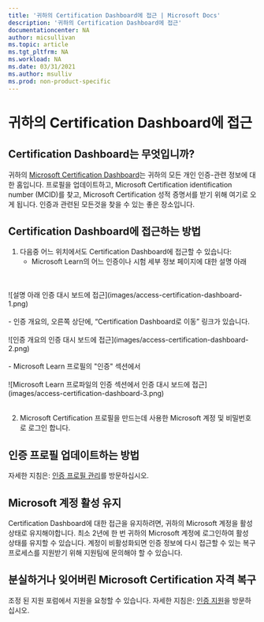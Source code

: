 ```yaml
---
title: '귀하의 Certification Dashboard에 접근 | Microsoft Docs'
description: '귀하의 Certification Dashboard에 접근' 
documentationcenter: NA 
author: micsullivan
ms.topic: article
ms.tgt_pltfrm: NA
ms.workload: NA
ms.date: 03/31/2021
ms.author: msulliv
ms.prod: non-product-specific
---
```

# 귀하의 Certification Dashboard에 접근

## Certification Dashboard는 무엇입니까?

귀하의 [Microsoft Certification Dashboard](https://aka.ms/certdashboard)는 귀하의 모든 개인 인증-관련 정보에 대한 홈입니다. 프로필을 업데이트하고, Microsoft Certification identification number (MCID)를 찾고, Microsoft Certification 성적 증명서를 받기 위해 여기로 오게 됩니다. 인증과 관련된 모든것을 찾을 수 있는 좋은 장소입니다.  

## Certification Dashboard에 접근하는 방법

1. 다음중 어느 위치에서도 Certification Dashboard에 접근할 수 있습니다:
    - Microsoft Learn의 어느 인증이나 시험 세부 정보 페이지에 대한 설명 아래
<br/>
<br/>
![설명 아래 인증 대시 보드에 접근](images/access-certification-dashboard-1.png)
<br/>
<br/>
    - 인증 개요의, 오른쪽 상단에, “Certification Dashboard로 이동” 링크가 있습니다. 
<br/>
<br/>
![인증 개요의 인증 대시 보드에 접근](images/access-certification-dashboard-2.png)
<br/>
<br/>
    - Microsoft Learn 프로필의 "인증" 섹션에서
<br/>
<br/>
![Microsoft Learn 프로파일의 인증 섹션에서 인증 대시 보드에 접근](images/access-certification-dashboard-3.png)
<br/>
<br/>

2. Microsoft Certification 프로필을 만드는데 사용한 Microsoft 계정 및 비밀번호로 로그인 합니다. 

## 인증 프로필 업데이트하는 방법 

자세한 지침은: [인증 프로필 관리](/learn/certifications/manage-certification-profile)를 방문하십시오.

## Microsoft 계정 활성 유지

Certification Dashboard에 대한 접근을 유지하려면, 귀하의 Microsoft 계정을 활성 상태로 유지해야합니다. 최소 2년에 한 번 귀하의 Microsoft 계정에 로그인하여 활성 상태를 유지할 수 있습니다. 계정이 비활성화되면 인증 정보에 다시 접근할 수 있는 복구 프로세스를 지원받기 위해 지원팀에 문의해야 할 수 있습니다.  

## 분실하거나 잊어버린 Microsoft Certification 자격 복구 

조정 된 지원 포럼에서 지원을 요청할 수 있습니다. 자세한 지침은: [인증 지원](/learn/certifications/help)을 방문하십시오.
